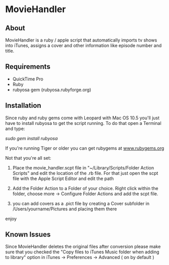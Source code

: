 MovieHandler
============

About
------------

MovieHandler is a ruby / apple script that automatically imports tv shows into iTunes, assigns a cover and other information like episode number and title.

Requirements
------------

- QuickTime Pro
- Ruby
- rubyosa gem (rubyosa.rubyforge.org)

Installation
------------

Since ruby and ruby gems come with Leopard with Mac OS 10.5 you'll just have to install rubyosa to get the script running. To do that open a Terminal and type:

*sudo gem install rubyosa*

If you're running Tiger or older you can get rubygems at www.rubygems.org

Not that you're all set:

1. Place the movie_handler.scpt file in "~/Library/Scripts/Folder Action Scripts" and edit the location of the .rb file. For that just open the scpt file with the Apple Script Editor and edit the path

2. Add the Folder Action to a Folder of your choice. Right click within the folder, choose more -> Configure Folder Actions and add the scpt file.

3. you can add covers as a .pict file by creating a Cover subfolder in /Users/yourname/Pictures and placing them there

enjoy

Known Issues
------------

Since MovieHandler deletes the original files after conversion please make sure that you checked the "Copy files to iTunes Music folder when adding to library" option in iTunes -> Preferences -> Advanced ( on by default )